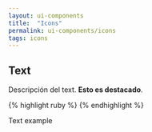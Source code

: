 ```yaml
---
layout: ui-components
title:  "Icons"
permalink: ui-components/icons
tags: icons
---
```


Text
---------------------

Descripción del text. **Esto es destacado**.


<!-- Component snippet code -->
{% highlight ruby %}
<i class=”ch-icon-envelope”></i>
{% endhighlight %}


<!-- Component example -->
<div class="component-example">
	Text example
</div>